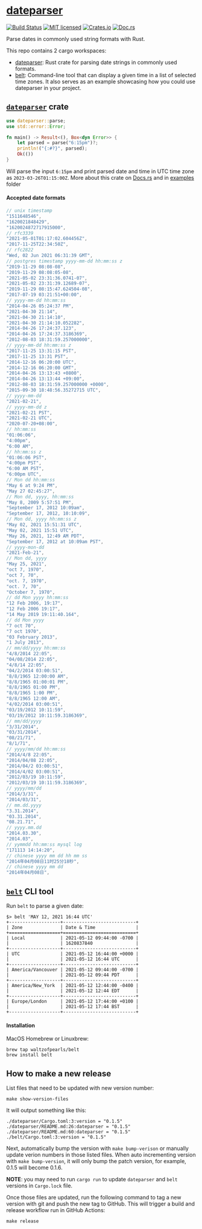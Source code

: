 # [dateparser](https://crates.io/crates/dateparser)

[![Build Status][actions-badge]][actions-url]
[![MIT licensed][mit-badge]][mit-url]
[![Crates.io][cratesio-badge]][cratesio-url]
[![Doc.rs][docrs-badge]][docrs-url]

[actions-badge]: https://github.com/waltzofpearls/dateparser/workflows/ci/badge.svg
[actions-url]: https://github.com/waltzofpearls/dateparser/actions?query=workflow%3Aci+branch%3Amain
[mit-badge]: https://img.shields.io/badge/license-MIT-blue.svg
[mit-url]: https://github.com/waltzofpearls/dateparser/blob/main/LICENSE
[cratesio-badge]: https://img.shields.io/crates/v/dateparser.svg
[cratesio-url]: https://crates.io/crates/dateparser
[docrs-badge]: https://docs.rs/dateparser/badge.svg
[docrs-url]: https://docs.rs/crate/dateparser/

Parse dates in commonly used string formats with Rust.

This repo contains 2 cargo workspaces:

- [dateparser](./dateparser): Rust crate for parsing date strings in commonly used formats.
- [belt](./belt): Command-line tool that can display a given time in a list of selected time zones.
  It also serves as an example showcasing how you could use dateparser in your project.

## [`dateparser`](./dateparser) crate

```rust
use dateparser::parse;
use std::error::Error;

fn main() -> Result<(), Box<dyn Error>> {
    let parsed = parse("6:15pm")?;
    println!("{:#?}", parsed);
    Ok(())
}
```

Will parse the input `6:15pm` and print parsed date and time in UTC time zone as `2023-03-26T01:15:00Z`.
More about this crate on [Docs.rs][1] and in [examples][2] folder

[1]: https://docs.rs/dateparser/latest/dateparser
[2]: ./dateparser/examples

#### Accepted date formats

```rust
// unix timestamp
"1511648546",
"1620021848429",
"1620024872717915000",
// rfc3339
"2021-05-01T01:17:02.604456Z",
"2017-11-25T22:34:50Z",
// rfc2822
"Wed, 02 Jun 2021 06:31:39 GMT",
// postgres timestamp yyyy-mm-dd hh:mm:ss z
"2019-11-29 08:08-08",
"2019-11-29 08:08:05-08",
"2021-05-02 23:31:36.0741-07",
"2021-05-02 23:31:39.12689-07",
"2019-11-29 08:15:47.624504-08",
"2017-07-19 03:21:51+00:00",
// yyyy-mm-dd hh:mm:ss
"2014-04-26 05:24:37 PM",
"2021-04-30 21:14",
"2021-04-30 21:14:10",
"2021-04-30 21:14:10.052282",
"2014-04-26 17:24:37.123",
"2014-04-26 17:24:37.3186369",
"2012-08-03 18:31:59.257000000",
// yyyy-mm-dd hh:mm:ss z
"2017-11-25 13:31:15 PST",
"2017-11-25 13:31 PST",
"2014-12-16 06:20:00 UTC",
"2014-12-16 06:20:00 GMT",
"2014-04-26 13:13:43 +0800",
"2014-04-26 13:13:44 +09:00",
"2012-08-03 18:31:59.257000000 +0000",
"2015-09-30 18:48:56.35272715 UTC",
// yyyy-mm-dd
"2021-02-21",
// yyyy-mm-dd z
"2021-02-21 PST",
"2021-02-21 UTC",
"2020-07-20+08:00",
// hh:mm:ss
"01:06:06",
"4:00pm",
"6:00 AM",
// hh:mm:ss z
"01:06:06 PST",
"4:00pm PST",
"6:00 AM PST",
"6:00pm UTC",
// Mon dd hh:mm:ss
"May 6 at 9:24 PM",
"May 27 02:45:27",
// Mon dd, yyyy, hh:mm:ss
"May 8, 2009 5:57:51 PM",
"September 17, 2012 10:09am",
"September 17, 2012, 10:10:09",
// Mon dd, yyyy hh:mm:ss z
"May 02, 2021 15:51:31 UTC",
"May 02, 2021 15:51 UTC",
"May 26, 2021, 12:49 AM PDT",
"September 17, 2012 at 10:09am PST",
// yyyy-mon-dd
"2021-Feb-21",
// Mon dd, yyyy
"May 25, 2021",
"oct 7, 1970",
"oct 7, 70",
"oct. 7, 1970",
"oct. 7, 70",
"October 7, 1970",
// dd Mon yyyy hh:mm:ss
"12 Feb 2006, 19:17",
"12 Feb 2006 19:17",
"14 May 2019 19:11:40.164",
// dd Mon yyyy
"7 oct 70",
"7 oct 1970",
"03 February 2013",
"1 July 2013",
// mm/dd/yyyy hh:mm:ss
"4/8/2014 22:05",
"04/08/2014 22:05",
"4/8/14 22:05",
"04/2/2014 03:00:51",
"8/8/1965 12:00:00 AM",
"8/8/1965 01:00:01 PM",
"8/8/1965 01:00 PM",
"8/8/1965 1:00 PM",
"8/8/1965 12:00 AM",
"4/02/2014 03:00:51",
"03/19/2012 10:11:59",
"03/19/2012 10:11:59.3186369",
// mm/dd/yyyy
"3/31/2014",
"03/31/2014",
"08/21/71",
"8/1/71",
// yyyy/mm/dd hh:mm:ss
"2014/4/8 22:05",
"2014/04/08 22:05",
"2014/04/2 03:00:51",
"2014/4/02 03:00:51",
"2012/03/19 10:11:59",
"2012/03/19 10:11:59.3186369",
// yyyy/mm/dd
"2014/3/31",
"2014/03/31",
// mm.dd.yyyy
"3.31.2014",
"03.31.2014",
"08.21.71",
// yyyy.mm.dd
"2014.03.30",
"2014.03",
// yymmdd hh:mm:ss mysql log
"171113 14:14:20",
// chinese yyyy mm dd hh mm ss
"2014年04月08日11时25分18秒",
// chinese yyyy mm dd
"2014年04月08日",
```

## [`belt`](./belt) CLI tool

Run `belt` to parse a given date:

```shell
$> belt 'MAY 12, 2021 16:44 UTC'
+-------------------+---------------------------+
| Zone              | Date & Time               |
+===================+===========================+
| Local             | 2021-05-12 09:44:00 -0700 |
|                   | 1620837840                |
+-------------------+---------------------------+
| UTC               | 2021-05-12 16:44:00 +0000 |
|                   | 2021-05-12 16:44 UTC      |
+-------------------+---------------------------+
| America/Vancouver | 2021-05-12 09:44:00 -0700 |
|                   | 2021-05-12 09:44 PDT      |
+-------------------+---------------------------+
| America/New_York  | 2021-05-12 12:44:00 -0400 |
|                   | 2021-05-12 12:44 EDT      |
+-------------------+---------------------------+
| Europe/London     | 2021-05-12 17:44:00 +0100 |
|                   | 2021-05-12 17:44 BST      |
+-------------------+---------------------------+
```

#### Installation

MacOS Homebrew or Linuxbrew:

```shell
brew tap waltzofpearls/belt
brew install belt
```

## How to make a new release

List files that need to be updated with new version number:

```shell
make show-version-files
```

It will output something like this:

```shell
./dateparser/Cargo.toml:3:version = "0.1.5"
./dateparser/README.md:26:dateparser = "0.1.5"
./dateparser/README.md:60:dateparser = "0.1.5"
./belt/Cargo.toml:3:version = "0.1.5"
```

Next, automatically bump the version with `make bump-verison` or manually update verion numbers in
those listed files. When auto incrementing version with `make bump-version`, it will only bump the
patch version, for example, 0.1.5 will become 0.1.6.

**NOTE**: you may need to run `cargo run` to update `dateparser` and `belt` versions in `Cargo.lock`
file.

Once those files are updated, run the following command to tag a new version with git and push the
new tag to GitHub. This will trigger a build and release workflow run in GitHub Actions:

```shell
make release
```
